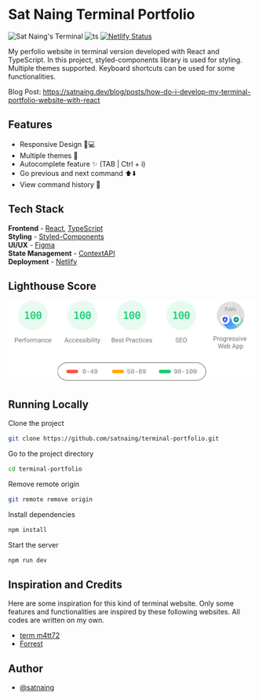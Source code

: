 # Sat Naing Terminal Portfolio

![Sat Naing's Terminal](https://user-images.githubusercontent.com/53733092/172165697-a69d61dd-98f5-4237-910c-5915b5b8952b.png)
![ts](https://badgen.net/badge/Built%20With/TypeScript/blue) [![Netlify Status](https://api.netlify.com/api/v1/badges/81fdb91d-c06f-46c2-b18d-dfc6f090f281/deploy-status)](https://app.netlify.com/sites/terminal-sn/deploys)

My perfolio website in terminal version developed with React and TypeScript. In this project, styled-components library is used for styling. Multiple themes supported. Keyboard shortcuts can be used for some functionalities.

Blog Post: https://satnaing.dev/blog/posts/how-do-i-develop-my-terminal-portfolio-website-with-react

## Features

- Responsive Design 📱💻
- Multiple themes 🎨
- Autocomplete feature ✨ (TAB | Ctrl + i)
- Go previous and next command ⬆️⬇️
- View command history 📖

## Tech Stack

**Frontend** - [React](https://reactjs.org/), [TypeScript](https://www.typescriptlang.org/)  
**Styling** - [Styled-Components](https://styled-components.com/)  
**UI/UX** - [Figma](https://figma.com/)  
**State Management** - [ContextAPI](https://reactjs.org/docs/context.html)  
**Deployment** - [Netlify](https://app.netlify.com/)

## Lighthouse Score

<p align="center">
<img width="710" alt="Sat Naing Terminal Lighthouse Score" src="public/lighthouse-result.svg">
<!-- <img width="710" alt="Sat Naing Terminal Lighthouse Score" src="https://user-images.githubusercontent.com/53733092/172168920-d05dd889-802e-48f3-8266-75e0357f561e.png"> -->
</p>

## Running Locally

Clone the project

```bash
git clone https://github.com/satnaing/terminal-portfolio.git
```

Go to the project directory

```bash
cd terminal-portfolio
```

Remove remote origin

```bash
git remote remove origin
```

Install dependencies

```bash
npm install
```

Start the server

```bash
npm run dev
```

## Inspiration and Credits

Here are some inspiration for this kind of terminal website. Only some features and functionalities are inspired by these following websites. All codes are written on my own.

- [term m4tt72](https://term.m4tt72.com/)
- [Forrest](https://fkcodes.com/)

## Author

- [@satnaing](https://satnaing.dev)
